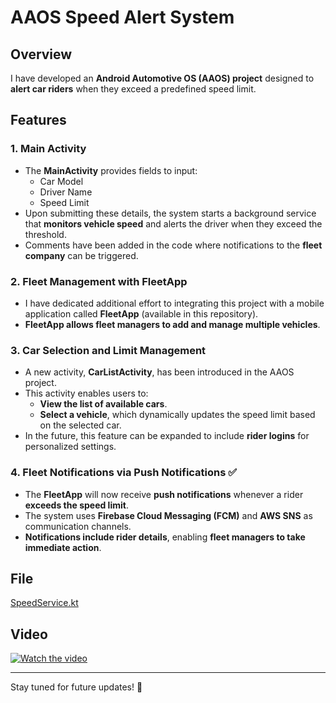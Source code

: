 # AAOS Speed Alert System

## Overview  
I have developed an **Android Automotive OS (AAOS) project** designed to **alert car riders** when they exceed a predefined speed limit.  

## Features  

### **1. Main Activity**  
- The **MainActivity** provides fields to input:  
  - Car Model  
  - Driver Name  
  - Speed Limit  
- Upon submitting these details, the system starts a background service that **monitors vehicle speed** and alerts the driver when they exceed the threshold.  
- Comments have been added in the code where notifications to the **fleet company** can be triggered.  

### **2. Fleet Management with FleetApp**  
- I have dedicated additional effort to integrating this project with a mobile application called **FleetApp** (available in this repository).  
- **FleetApp allows fleet managers to add and manage multiple vehicles**.  

### **3. Car Selection and Limit Management**  
- A new activity, **CarListActivity**, has been introduced in the AAOS project.  
- This activity enables users to:  
  - **View the list of available cars**.  
  - **Select a vehicle**, which dynamically updates the speed limit based on the selected car.  
- In the future, this feature can be expanded to include **rider logins** for personalized settings.  

### **4. Fleet Notifications via Push Notifications** ✅  
- The **FleetApp** will now receive **push notifications** whenever a rider **exceeds the speed limit**.  
- The system uses **Firebase Cloud Messaging (FCM)** and **AWS SNS** as communication channels.  
- **Notifications include rider details**, enabling **fleet managers to take immediate action**.

## File

[SpeedService.kt](https://github.com/pingatkaran/AAOS-Speed-Alert-And-Fleet/blob/main/automotive/src/main/java/com/app/drivealert/SpeedService.kt)

## Video  

[![Watch the video](https://img.youtube.com/vi/6lrdkMmy3V0/maxresdefault.jpg)](https://www.youtube.com/watch?v=6lrdkMmy3V0)  

---  
Stay tuned for future updates! 🚀

